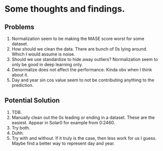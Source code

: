 # Some thoughts and findings.

## Problems
1. Normalization seem to be making the MASE score worst for some dataset.
2. How should we clean the data. There are bunch of 0s lying around. Which I would assume is noise.
3. Should we use standardize to hide away outliers? Normalization seem to only be good in deep learning only.
4. Denormalize does not affect the performance. Kinda obv when I think about it.
5. Day and year sin cos value seem to not be contributing anything to the prediction.

## Potential Solution
1. TDB.
2. Manually clean out the 0s leading or ending in a dataset. These are the easiest. Appear in Solar0 for example from 0:2460.
3. Try both.
4. Duhh.
5. Try with and without. If it truly is the case, then less work for us I guess. Maybe find a better way to represent day and year.